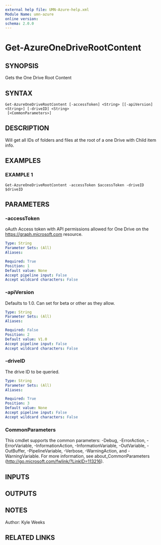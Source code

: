 ```yaml
---
external help file: UMN-Azure-help.xml
Module Name: umn-azure
online version:
schema: 2.0.0
---
```


# Get-AzureOneDriveRootContent

## SYNOPSIS
Gets the One Drive Root Content

## SYNTAX

```
Get-AzureOneDriveRootContent [-accessToken] <String> [[-apiVersion] <String>] [-driveID] <String>
 [<CommonParameters>]
```

## DESCRIPTION
Will get all IDs of folders and files at the root of a one Drive with Child item info.

## EXAMPLES

### EXAMPLE 1
```
Get-AzureOneDriveRootContent -accessToken $accessToken -driveID $driveID
```

## PARAMETERS

### -accessToken
oAuth Access token with API permissions allowed for One Drive on the https://graph.microsoft.com resource.

```yaml
Type: String
Parameter Sets: (All)
Aliases:

Required: True
Position: 1
Default value: None
Accept pipeline input: False
Accept wildcard characters: False
```

### -apiVersion
Defaults to 1.0.
Can set for beta or other as they allow.

```yaml
Type: String
Parameter Sets: (All)
Aliases:

Required: False
Position: 2
Default value: V1.0
Accept pipeline input: False
Accept wildcard characters: False
```

### -driveID
The drive ID to be queried.

```yaml
Type: String
Parameter Sets: (All)
Aliases:

Required: True
Position: 3
Default value: None
Accept pipeline input: False
Accept wildcard characters: False
```

### CommonParameters
This cmdlet supports the common parameters: -Debug, -ErrorAction, -ErrorVariable, -InformationAction, -InformationVariable, -OutVariable, -OutBuffer, -PipelineVariable, -Verbose, -WarningAction, and -WarningVariable.
For more information, see about_CommonParameters (http://go.microsoft.com/fwlink/?LinkID=113216).

## INPUTS

## OUTPUTS

## NOTES
Author: Kyle Weeks

## RELATED LINKS
